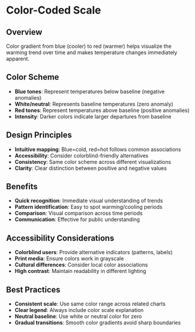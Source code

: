 # Color-Coded Scale

## Overview
Color gradient from blue (cooler) to red (warmer) helps visualize the warming trend over time and makes temperature changes immediately apparent.

## Color Scheme
- **Blue tones**: Represent temperatures below baseline (negative anomalies)
- **White/neutral**: Represents baseline temperatures (zero anomaly)
- **Red tones**: Represent temperatures above baseline (positive anomalies)
- **Intensity**: Darker colors indicate larger departures from baseline

## Design Principles
- **Intuitive mapping**: Blue=cold, red=hot follows common associations
- **Accessibility**: Consider colorblind-friendly alternatives
- **Consistency**: Same color scheme across different visualizations
- **Clarity**: Clear distinction between positive and negative values

## Benefits
- **Quick recognition**: Immediate visual understanding of trends
- **Pattern identification**: Easy to spot warming/cooling periods
- **Comparison**: Visual comparison across time periods
- **Communication**: Effective for public understanding

## Accessibility Considerations
- **Colorblind users**: Provide alternative indicators (patterns, labels)
- **Print media**: Ensure colors work in grayscale
- **Cultural differences**: Consider local color associations
- **High contrast**: Maintain readability in different lighting

## Best Practices
- **Consistent scale**: Use same color range across related charts
- **Clear legend**: Always include color scale explanation
- **Neutral baseline**: Use white or neutral color for zero
- **Gradual transitions**: Smooth color gradients avoid sharp boundaries 